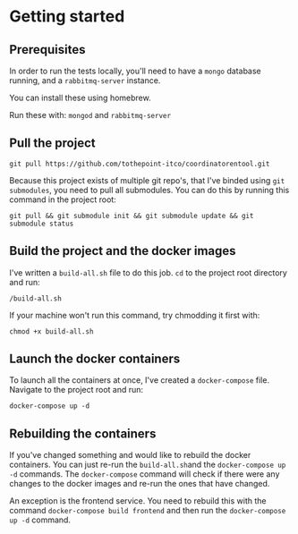 # Getting started

## Prerequisites

In order to run the tests locally, you'll need to have a `mongo` database running, and a `rabbitmq-server` instance.

You can install these using homebrew.

Run these with: `mongod` and `rabbitmq-server`


## Pull the project

`git pull https://github.com/tothepoint-itco/coordinatorentool.git`

Because this project exists of multiple git repo's, that I've binded using `git submodules`, you need to pull all submodules. You can do this by running this command in the project root:

`git pull && git submodule init && git submodule update && git submodule status`

## Build the project and the docker images

I've written a `build-all.sh` file to do this job. `cd` to the project root directory and run:

`/build-all.sh`

If your machine won't run this command, try chmodding it first with:

`chmod +x build-all.sh`

## Launch the docker containers

To launch all the containers at once, I've created a `docker-compose` file. Navigate to the project root and run:

`docker-compose up -d`

## Rebuilding the containers

If you've changed something and would like to rebuild the docker containers. You can just re-run the `build-all.sh`and the `docker-compose up -d` commands. The `docker-compose` command will check if there were any changes to the docker images and re-run the ones that have changed.

An exception is the frontend service. You need to rebuild this with the command `docker-compose build frontend` and then run the `docker-compose up -d` command.

